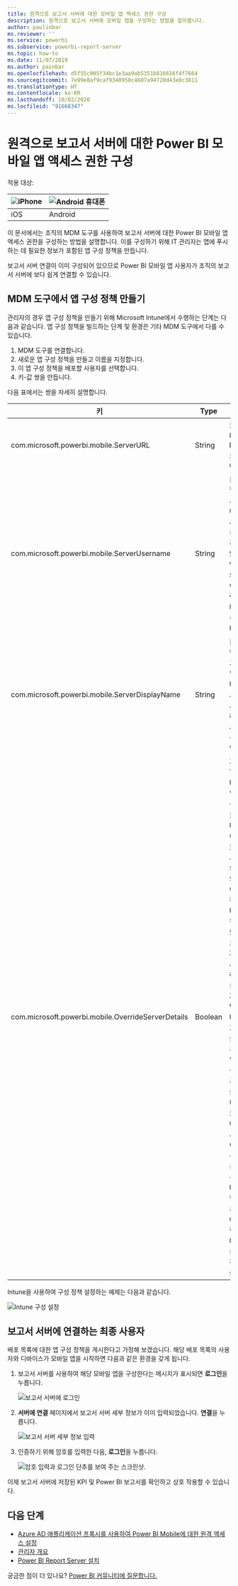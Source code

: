 ```yaml
---
title: 원격으로 보고서 서버에 대한 모바일 앱 액세스 권한 구성
description: 원격으로 보고서 서버에 모바일 앱을 구성하는 방법을 알아봅니다.
author: paulinbar
ms.reviewer: ''
ms.service: powerbi
ms.subservice: powerbi-report-server
ms.topic: how-to
ms.date: 11/07/2019
ms.author: painbar
ms.openlocfilehash: d5f55c005f34bc1e3aa9ab5351b816616f4f7664
ms.sourcegitcommit: 7e99e8af9caf9340958c4607a94728d43e8c3811
ms.translationtype: HT
ms.contentlocale: ko-KR
ms.lasthandoff: 10/02/2020
ms.locfileid: "91668347"
---
```

# <a name="configure-power-bi-mobile-app-access-to-report-server-remotely"></a>원격으로 보고서 서버에 대한 Power BI 모바일 앱 액세스 권한 구성

적용 대상:

| ![iPhone](./media/configure-powerbi-mobile-apps-remote/ios-logo-40-px.png) | ![Android 휴대폰](./media/configure-powerbi-mobile-apps-remote/android-logo-40-px.png) |
|:--- |:--- |
| iOS |Android |

이 문서에서는 조직의 MDM 도구를 사용하여 보고서 서버에 대한 Power BI 모바일 앱 액세스 권한을 구성하는 방법을 설명합니다. 이를 구성하기 위해 IT 관리자는 앱에 푸시하는 데 필요한 정보가 포함된 앱 구성 정책을 만듭니다. 

 보고서 서버 연결이 이미 구성되어 있으므로 Power BI 모바일 앱 사용자가 조직의 보고서 서버에 보다 쉽게 연결할 수 있습니다. 

## <a name="create-the-app-configuration-policy-in-mdm-tool"></a>MDM 도구에서 앱 구성 정책 만들기 

관리자의 경우 앱 구성 정책을 만들기 위해 Microsoft Intune에서 수행하는 단계는 다음과 같습니다. 앱 구성 정책을 빌드하는 단계 및 환경은 기타 MDM 도구에서 다를 수 있습니다. 

1. MDM 도구를 연결합니다. 
2. 새로운 앱 구성 정책을 만들고 이름을 지정합니다. 
3. 이 앱 구성 정책을 배포할 사용자를 선택합니다. 
4. 키-값 쌍을 만듭니다. 

다음 표에서는 쌍을 자세히 설명합니다.

|키  |Type  |설명  |
|---------|---------|---------|
| com.microsoft.powerbi.mobile.ServerURL | String | 보고서 서버 URL <br> http/https로 시작해야 함 |
| com.microsoft.powerbi.mobile.ServerUsername | String | [선택 사항] <br> 서버 연결에 사용할 사용자 이름입니다. <br> 존재하지 않는 경우 앱은 연결의 사용자 이름을 입력하라는 메시지를 수신합니다.| 
| com.microsoft.powerbi.mobile.ServerDisplayName | String | [선택 사항] <br> 기본값은 "보고서 서버"입니다. <br> 서버를 표시하기 위해 앱에서 사용되는 식별 이름입니다. | 
| com.microsoft.powerbi.mobile.OverrideServerDetails | Boolean | 기본값은 True입니다. <br>"True"로 설정하면 모바일 디바이스에 이미 있는 모든 보고서 서버 정의를 재정의합니다. 이미 구성된 기존 서버는 삭제됩니다. <br> 또한 True로 설정된 재정의는 사용자가 해당 구성을 제거하지 않도록 방지합니다. <br> 기존 설정을 그대로 두고 "False"로 설정하여 푸시된 값을 추가합니다. <br> 모바일 앱에 동일한 서버 URL이 이미 구성되어 있는 경우 앱 구성을 그대로 유지합니다. 앱은 사용자에게 동일한 서버에 대한 인증을 다시 요청하지 않습니다. |

Intune을 사용하여 구성 정책 설정하는 예제는 다음과 같습니다.

![Intune 구성 설정](media/configure-powerbi-mobile-apps-remote/power-bi-ios-remote-configuration-settings.png)

## <a name="end-users-connecting-to-report-server"></a>보고서 서버에 연결하는 최종 사용자

 배포 목록에 대한 앱 구성 정책을 게시한다고 가정해 보겠습니다. 해당 배포 목록의 사용자와 디바이스가 모바일 앱을 시작하면 다음과 같은 환경을 갖게 됩니다. 

1. 보고서 서버를 사용하여 해당 모바일 앱을 구성한다는 메시지가 표시되면 **로그인**을 누릅니다.

    ![보고서 서버에 로그인](media/configure-powerbi-mobile-apps-remote/power-bi-config-server-sign-in.png)

2.  **서버에 연결** 페이지에서 보고서 서버 세부 정보가 이미 입력되었습니다. **연결**을 누릅니다.

    ![보고서 서버 세부 정보 입력](media/configure-powerbi-mobile-apps-remote/power-bi-ios-remote-configure-connect-server.png)

3. 인증하기 위해 암호를 입력한 다음, **로그인**을 누릅니다. 

    ![암호 입력과 로그인 단추를 보여 주는 스크린샷.](media/configure-powerbi-mobile-apps-remote/power-bi-config-server-address.png)

이제 보고서 서버에 저장된 KPI 및 Power BI 보고서를 확인하고 상호 작용할 수 있습니다.

## <a name="next-steps"></a>다음 단계

- [Azure AD 애플리케이션 프록시를 사용하여 Power BI Mobile에 대한 원격 액세스 설정](/azure/active-directory/manage-apps/application-proxy-integrate-with-power-bi)
- [관리자 개요](admin-handbook-overview.md)  
- [Power BI Report Server 설치](install-report-server.md)  

궁금한 점이 더 있나요? [Power BI 커뮤니티에 질문합니다.](https://community.powerbi.com/)